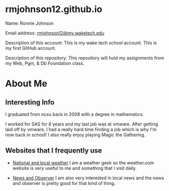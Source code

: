 # rmjohnson12.github.io
Name: Ronnie Johnson  

Email address: rmjohnson12@my.waketech.edu  

Description of this account: This is my wake tech school account. This is my first GitHub account.  

Description of this repository: This repository will hold my assignments from my Web, Pgm, & Db Foundation class.

# About Me


## Interesting Info

I graduated from ncsu back in 2008 with a degree in mathematics.

I worked for SAS for 8 years and my last job was at vmware. After getting laid off by vmware, I had a really hard time finding a job which is why I'm now back in school! I also really enjoy playing Magic the Gathering.


## Websites that I frequently use

* [National and local weather](weather.com)
I am a weather geek so the weather.com website is very useful to me and something that I visit daily.

* [News and Observer](https://www.newsobserver.com)
I am also very interested in local news and the news and observer is pretty good for that kind of thing.

